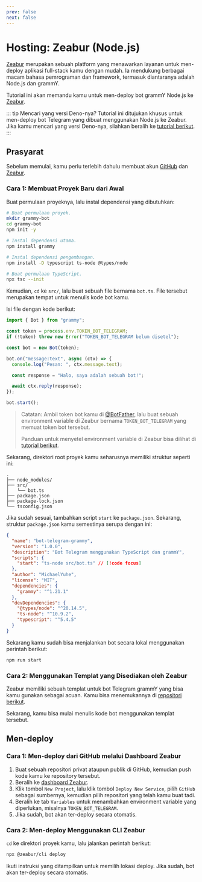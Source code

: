 ```yaml
---
prev: false
next: false
---
```


# Hosting: Zeabur (Node.js)

[Zeabur](https://zeabur.com) merupakan sebuah platform yang menawarkan layanan untuk men-deploy aplikasi full-stack kamu dengan mudah.
Ia mendukung berbagai macam bahasa pemrograman dan framework, termasuk diantaranya adalah Node.js dan grammY.

Tutorial ini akan memandu kamu untuk men-deploy bot grammY Node.js ke [Zeabur](https://zeabur.com).

::: tip Mencari yang versi Deno-nya?
Tutorial ini ditujukan khusus untuk men-deploy bot Telegram yang dibuat menggunakan Node.js ke Zeabur.
Jika kamu mencari yang versi Deno-nya, silahkan beralih ke [tutorial berikut](./zeabur-deno).
:::

## Prasyarat

Sebelum memulai, kamu perlu terlebih dahulu membuat akun [GitHub](https://github.com) dan [Zeabur](https://zeabur.com).

### Cara 1: Membuat Proyek Baru dari Awal

Buat permulaan proyeknya, lalu instal dependensi yang dibutuhkan:

```sh
# Buat permulaan proyek.
mkdir grammy-bot
cd grammy-bot
npm init -y

# Instal dependensi utama.
npm install grammy

# Instal dependensi pengembangan.
npm install -D typescript ts-node @types/node

# Buat permulaan TypeScript.
npx tsc --init
```

Kemudian, `cd` ke `src/`, lalu buat sebuah file bernama `bot.ts`.
File tersebut merupakan tempat untuk menulis kode bot kamu.

Isi file dengan kode berikut:

```ts
import { Bot } from "grammy";

const token = process.env.TOKEN_BOT_TELEGRAM;
if (!token) throw new Error("TOKEN_BOT_TELEGRAM belum disetel");

const bot = new Bot(token);

bot.on("message:text", async (ctx) => {
  console.log("Pesan: ", ctx.message.text);

  const response = "Halo, saya adalah sebuah bot!";

  await ctx.reply(response);
});

bot.start();
```

> Catatan: Ambil token bot kamu di [@BotFather](https://t.me/BotFather), lalu buat sebuah environment variable di Zeabur bernama `TOKEN_BOT_TELEGRAM` yang memuat token bot tersebut.
>
> Panduan untuk menyetel environment variable di Zeabur bisa dilihat di [tutorial berikut](https://zeabur.com/docs/deploy/variables).

Sekarang, direktori root proyek kamu seharusnya memiliki struktur seperti ini:

```asciiart:no-line-numbers
.
├── node_modules/
├── src/
│   └── bot.ts
├── package.json
├── package-lock.json
└── tsconfig.json
```

Jika sudah sesuai, tambahkan script `start` ke `package.json`.
Sekarang, struktur `package.json` kamu semestinya serupa dengan ini:

```json
{
  "name": "bot-telegram-grammy",
  "version": "1.0.0",
  "description": "Bot Telegram menggunakan TypeScript dan grammY",
  "scripts": {
    "start": "ts-node src/bot.ts" // [!code focus]
  },
  "author": "MichaelYuhe",
  "license": "MIT",
  "dependencies": {
    "grammy": "^1.21.1"
  },
  "devDependencies": {
    "@types/node": "^20.14.5",
    "ts-node": "^10.9.2",
    "typescript": "^5.4.5"
  }
}
```

Sekarang kamu sudah bisa menjalankan bot secara lokal menggunakan perintah berikut:

```sh
npm run start
```

### Cara 2: Menggunakan Templat yang Disediakan oleh Zeabur

Zeabur memiliki sebuah templat untuk bot Telegram grammY yang bisa kamu gunakan sebagai acuan.
Kamu bisa menemukannya di [repositori berikut](https://github.com/zeabur/telegram-bot-starter).

Sekarang, kamu bisa mulai menulis kode bot menggunakan templat tersebut.

## Men-deploy

### Cara 1: Men-deploy dari GitHub melalui Dashboard Zeabur

1. Buat sebuah repositori privat ataupun publik di GitHub, kemudian push kode kamu ke repository tersebut.
2. Beralih ke [dashboard Zeabur](https://dash.zeabur.com).
3. Klik tombol `New Project`, lalu klik tombol `Deploy New Service`, pilih `GitHub` sebagai sumbernya, kemudian pilih repositori yang telah kamu buat tadi.
4. Beralih ke tab `Variables` untuk menambahkan environment variable yang diperlukan, misalnya `TOKEN_BOT_TELEGRAM`.
5. Jika sudah, bot akan ter-deploy secara otomatis.

### Cara 2: Men-deploy Menggunakan CLI Zeabur

`cd` ke direktori proyek kamu, lalu jalankan perintah berikut:

```sh
npx @zeabur/cli deploy
```

Ikuti instruksi yang ditampilkan untuk memilih lokasi deploy.
Jika sudah, bot akan ter-deploy secara otomatis.
